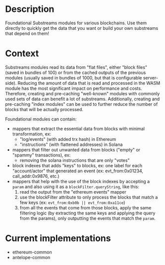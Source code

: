 # Description

Foundational Substreams modules for various blockchains. Use them directly to quickly get the data that you want or build your own substreams that depend on them! 

# Context

Substreams modules read its data from "flat files", either "block files" (saved in bundles of 100) or from the cached outputs of the previous modules (usually saved in bundles of 1000, but that is configurable server-side).
Reducing the amount of data that is read and processed in the WASM module has the most significant impact on performance and costs.
Therefore, creating and pre-caching "well-known" modules with commonly used sets of data can benefit a lot of substreams.
Additionally, creating and pre-caching "index modules" can be used to further reduce the number of blocks that will be actually processed.

Foundational modules can contain:

- mappers that extract the essential data from blocks with minimal transformation, ex:
  - "log/events" (with added trx hash) in Ethereum 
  - "instructions" (with flattened addresses) in Solana
- mappers that filter out unwanted data from blocks ("empty" or "spammy" transactions), ex:
  - removing the solana instructions that are only "votes"
- block indexes that adds "keys" to blocks, ex: one label for each "account/actor" that generated an event (ex: evt_from:0x01234, call_addr:0x9876, etc.)
- mappers that help with the use of the block indexes by accepting a `param` and also using it as a `blockFilter.queryString`, like this:
  1. read the output from the "ethereum events" mapper
  2. use the blockFilter attribute to only process the blocks that match a few keys (ex: `evt_from:0xb0b || evt_from:0xa11ce`) 
  3. from all the events that come from those blocks, apply the same filtering logic (by extracting the same keys and applying the query from the params), only outputting the events that match the `param`.

# Current implementations

* ethereum-common
* antelope-common
